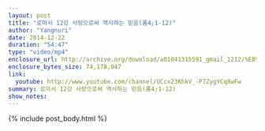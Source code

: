 ```yaml
---
layout: post
title: "로마서 12강 사랑으로써 역사하는 믿음(롬4;1-12)"
author: "Yangnuri"
date: 2014-12-22
duration: "54:47"
type: "video/mp4"
enclosure_url: http://archive.org/download/a01041315591_gmail_1212/%EB%A1%9C%EB%A7%88%EC%84%9C%2012%EA%B0%95%20%EC%82%AC%EB%9E%91%EC%9C%BC%EB%A1%9C%EC%8D%A8%20%EC%97%AD%EC%82%AC%ED%95%98%EB%8A%94%20%EB%AF%BF%EC%9D%8C.mp4
enclosure_bytes_size: 74,178,047 
link:
  youtube: http://www.youtube.com/channel/UCcx23KhkV_-P7ZygYCq8wFw
summary: 로마서 12강 사랑으로써 역사하는 믿음(롬4;1-12)
show_notes:
---
```


{% include post_body.html %}
